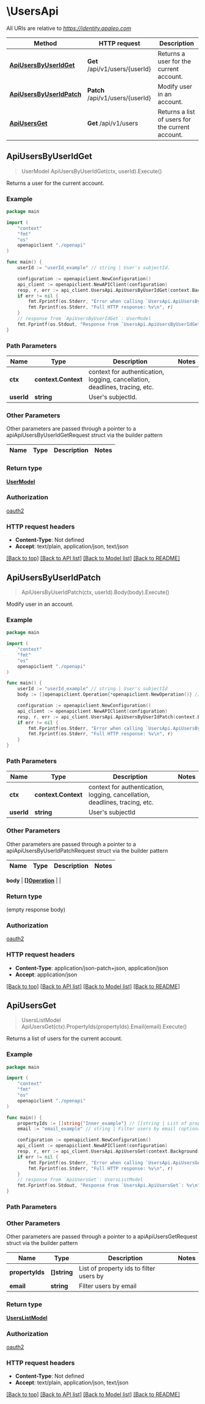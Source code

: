 # \UsersApi

All URIs are relative to *https://identity.apaleo.com*

Method | HTTP request | Description
------------- | ------------- | -------------
[**ApiUsersByUserIdGet**](UsersApi.md#ApiUsersByUserIdGet) | **Get** /api/v1/users/{userId} | Returns a user for the current account.
[**ApiUsersByUserIdPatch**](UsersApi.md#ApiUsersByUserIdPatch) | **Patch** /api/v1/users/{userId} | Modify user in an account.
[**ApiUsersGet**](UsersApi.md#ApiUsersGet) | **Get** /api/v1/users | Returns a list of users for the current account.



## ApiUsersByUserIdGet

> UserModel ApiUsersByUserIdGet(ctx, userId).Execute()

Returns a user for the current account.



### Example

```go
package main

import (
    "context"
    "fmt"
    "os"
    openapiclient "./openapi"
)

func main() {
    userId := "userId_example" // string | User's subjectId.

    configuration := openapiclient.NewConfiguration()
    api_client := openapiclient.NewAPIClient(configuration)
    resp, r, err := api_client.UsersApi.ApiUsersByUserIdGet(context.Background(), userId).Execute()
    if err != nil {
        fmt.Fprintf(os.Stderr, "Error when calling `UsersApi.ApiUsersByUserIdGet``: %v\n", err)
        fmt.Fprintf(os.Stderr, "Full HTTP response: %v\n", r)
    }
    // response from `ApiUsersByUserIdGet`: UserModel
    fmt.Fprintf(os.Stdout, "Response from `UsersApi.ApiUsersByUserIdGet`: %v\n", resp)
}
```

### Path Parameters


Name | Type | Description  | Notes
------------- | ------------- | ------------- | -------------
**ctx** | **context.Context** | context for authentication, logging, cancellation, deadlines, tracing, etc.
**userId** | **string** | User&#39;s subjectId. | 

### Other Parameters

Other parameters are passed through a pointer to a apiApiUsersByUserIdGetRequest struct via the builder pattern


Name | Type | Description  | Notes
------------- | ------------- | ------------- | -------------


### Return type

[**UserModel**](UserModel.md)

### Authorization

[oauth2](../README.md#oauth2)

### HTTP request headers

- **Content-Type**: Not defined
- **Accept**: text/plain, application/json, text/json

[[Back to top]](#) [[Back to API list]](../README.md#documentation-for-api-endpoints)
[[Back to Model list]](../README.md#documentation-for-models)
[[Back to README]](../README.md)


## ApiUsersByUserIdPatch

> ApiUsersByUserIdPatch(ctx, userId).Body(body).Execute()

Modify user in an account.



### Example

```go
package main

import (
    "context"
    "fmt"
    "os"
    openapiclient "./openapi"
)

func main() {
    userId := "userId_example" // string | User's subjectId
    body := []openapiclient.Operation{*openapiclient.NewOperation()} // []Operation |  (optional)

    configuration := openapiclient.NewConfiguration()
    api_client := openapiclient.NewAPIClient(configuration)
    resp, r, err := api_client.UsersApi.ApiUsersByUserIdPatch(context.Background(), userId).Body(body).Execute()
    if err != nil {
        fmt.Fprintf(os.Stderr, "Error when calling `UsersApi.ApiUsersByUserIdPatch``: %v\n", err)
        fmt.Fprintf(os.Stderr, "Full HTTP response: %v\n", r)
    }
}
```

### Path Parameters


Name | Type | Description  | Notes
------------- | ------------- | ------------- | -------------
**ctx** | **context.Context** | context for authentication, logging, cancellation, deadlines, tracing, etc.
**userId** | **string** | User&#39;s subjectId | 

### Other Parameters

Other parameters are passed through a pointer to a apiApiUsersByUserIdPatchRequest struct via the builder pattern


Name | Type | Description  | Notes
------------- | ------------- | ------------- | -------------

 **body** | [**[]Operation**](Operation.md) |  | 

### Return type

 (empty response body)

### Authorization

[oauth2](../README.md#oauth2)

### HTTP request headers

- **Content-Type**: application/json-patch+json, application/json
- **Accept**: application/json

[[Back to top]](#) [[Back to API list]](../README.md#documentation-for-api-endpoints)
[[Back to Model list]](../README.md#documentation-for-models)
[[Back to README]](../README.md)


## ApiUsersGet

> UsersListModel ApiUsersGet(ctx).PropertyIds(propertyIds).Email(email).Execute()

Returns a list of users for the current account.



### Example

```go
package main

import (
    "context"
    "fmt"
    "os"
    openapiclient "./openapi"
)

func main() {
    propertyIds := []string{"Inner_example"} // []string | List of property ids to filter users by (optional)
    email := "email_example" // string | Filter users by email (optional)

    configuration := openapiclient.NewConfiguration()
    api_client := openapiclient.NewAPIClient(configuration)
    resp, r, err := api_client.UsersApi.ApiUsersGet(context.Background()).PropertyIds(propertyIds).Email(email).Execute()
    if err != nil {
        fmt.Fprintf(os.Stderr, "Error when calling `UsersApi.ApiUsersGet``: %v\n", err)
        fmt.Fprintf(os.Stderr, "Full HTTP response: %v\n", r)
    }
    // response from `ApiUsersGet`: UsersListModel
    fmt.Fprintf(os.Stdout, "Response from `UsersApi.ApiUsersGet`: %v\n", resp)
}
```

### Path Parameters



### Other Parameters

Other parameters are passed through a pointer to a apiApiUsersGetRequest struct via the builder pattern


Name | Type | Description  | Notes
------------- | ------------- | ------------- | -------------
 **propertyIds** | **[]string** | List of property ids to filter users by | 
 **email** | **string** | Filter users by email | 

### Return type

[**UsersListModel**](UsersListModel.md)

### Authorization

[oauth2](../README.md#oauth2)

### HTTP request headers

- **Content-Type**: Not defined
- **Accept**: text/plain, application/json, text/json

[[Back to top]](#) [[Back to API list]](../README.md#documentation-for-api-endpoints)
[[Back to Model list]](../README.md#documentation-for-models)
[[Back to README]](../README.md)

